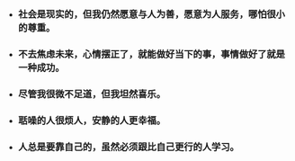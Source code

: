 - ### 社会是现实的，但我仍然愿意与人为善，愿意为人服务，哪怕很小的尊重。
- ### 不去焦虑未来，心情摆正了，就能做好当下的事，事情做好了就是一种成功。
- ### 尽管我很微不足道，但我坦然喜乐。
- ### 聒噪的人很烦人，安静的人更幸福。
- ### 人总是要靠自己的，虽然必须跟比自己更行的人学习。
